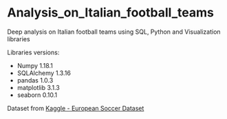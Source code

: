# Analysis_on_Italian_football_teams
Deep analysis on Italian football teams using SQL, Python and Visualization libraries

Libraries versions:
- Numpy                              1.18.1
- SQLAlchemy                         1.3.16
- pandas                             1.0.3
- matplotlib                         3.1.3
- seaborn                            0.10.1

Dataset from [Kaggle - European Soccer Dataset](https://www.kaggle.com/hugomathien/soccer)
